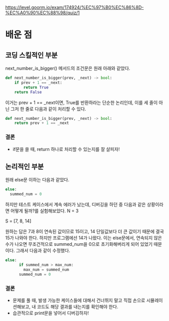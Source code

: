 https://level.goorm.io/exam/174924/%EC%97%B0%EC%86%8D-%EC%A0%90%EC%88%98/quiz/1

# 배운 점

## 코딩 스킬적인 부분

next_number_is_bigger() 메서드의 조건문은 원래 아래와 같았다.

```python
def next_number_is_bigger(prev, _next) -> bool:
	if prev + 1 == _next:
		return True
    return False
```
이거는 prev + 1 == _next이면, True를 반환하라는 단순한 논리인데, 이를 세 줄이 아닌 그저 한 줄로 다음과 같이 처리할 수 있다.
```python
def next_number_is_bigger(prev, _next) -> bool:
    return prev + 1 == _next
```

### 결론
- if문을 쓸 때, return 하나로 처리할 수 있는지를 잘 살피자!

## 논리적인 부분

원래 else문 이하는 다음과 같았다.

```python
else:
  summed_num = 0
```

하지만 테스트 케이스에서 계속 에러가 났는데, 디버깅을 하던 중 다음과 같은 상황이라면 어떻게 될까?를 실험해보았다.
N = 3

S = [7, 8, 14]

원하는 답은 7과 8이 연속된 값이므로 15이고, 14 단일값보다 더 큰 값이기 때문에 결국 15가 나와야 한다.
하지만 프로그램에선 14가 나왔다.
이는 else문에서, 연속되지 않은 수가 나오면 무조건적으로 summed_num을 0으로 초기화해버리게 되어 있었기 때문이다. 그래서 다음과 같이 수정했다.

```python
else:
      if summed_num > max_num:
        max_num = summed_num
      summed_num = 0
```

### 결론
- 문제를 풀 때, 발생 가능한 케이스들에 대해서 건너뛰지 말고 직접 손으로 시뮬레이션해보고, 내 코드도 해당 결과를 내는지를 확인해야 한다.
- 습관적으로 print문을 넣어서 디버깅하자!